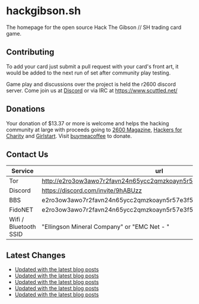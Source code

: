 # hackgibson.sh
The homepage for the open source Hack The Gibson // SH trading card game.


## Contributing

To add your card just submit a pull request with your card's front art, it would be added to the next run of set after community play testing.

Game play and discussions over the project is held the r2600 discord server. Come join us at [Discord](https://discord.com/invite/9hABUzz) or via IRC at https://www.scuttled.net/


## Donations

Your donation of $13.37 or more is welcome and helps the hacking community at large with proceeds going to [2600 Magazine](https://2600.com/), [Hackers for Charity](https://hackersforcharity.org) and [Girlstart](https://girlstart.org).  Visit [buymeacoffee](https://www.buymeacoffee.com/hackgibson.sh) to donate.


## Contact Us

Service | url
-|-
Tor | http://e2ro3ow3awo7r2favn24n65ycc2qmzkoayn5r57e3f56nvjwdcgg32ad.onion
Discord | https://discord.com/invite/9hABUzz
BBS | e2ro3ow3awo7r2favn24n65ycc2qmzkoayn5r57e3f56nvjwdcgg32ad.onion:23
FidoNET | e2ro3ow3awo7r2favn24n65ycc2qmzkoayn5r57e3f56nvjwdcgg32ad.onion:24554
Wifi / Bluetooth SSID | "Ellingson Mineral Company" or "EMC Net - <fidonet address>"

## Latest Changes
<!-- BLOG-POST-LIST:START -->
- [Updated with the latest blog posts](https://github.com/DFW2600/hackgibson.sh/commit/1f86240f105bc1209ce3cfa69f5a0436ab05aae6)
- [Updated with the latest blog posts](https://github.com/DFW2600/hackgibson.sh/commit/7ae8d8b40b54e0e8ec7bceb38c36f9e9cc52f447)
- [Updated with the latest blog posts](https://github.com/DFW2600/hackgibson.sh/commit/61d7da8f90e1806f5e414772a3aeb9d3a6f58858)
- [Updated with the latest blog posts](https://github.com/DFW2600/hackgibson.sh/commit/51ec943532f64111a0b751228484e18a68eaf1f4)
- [Updated with the latest blog posts](https://github.com/DFW2600/hackgibson.sh/commit/092b0ff7135968777cd76a53da680bb3e17382d6)
<!-- BLOG-POST-LIST:END -->
